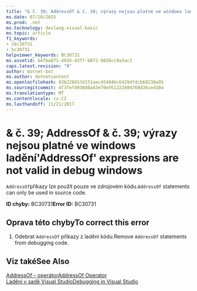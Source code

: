 ```yaml
---
title: "& č. 39; AddressOf & č. 39; výrazy nejsou platné ve windows ladění"
ms.date: 07/20/2015
ms.prod: .net
ms.technology: devlang-visual-basic
ms.topic: article
f1_keywords:
- vbc30731
- bc30731
helpviewer_keywords: BC30731
ms.assetid: b4fba871-4016-43ff-b072-9826cc9a3ac3
caps.latest.revision: "8"
author: dotnet-bot
ms.author: dotnetcontent
ms.openlocfilehash: 83b226b53d151aec45484bc6429dfdcb68238a95
ms.sourcegitcommit: 4f3fef493080a43e70e951223894768d36ce430a
ms.translationtype: MT
ms.contentlocale: cs-CZ
ms.lasthandoff: 11/21/2017
---
```

# <a name="39addressof39-expressions-are-not-valid-in-debug-windows"></a><span data-ttu-id="74e7d-102">& č. 39; AddressOf & č. 39; výrazy nejsou platné ve windows ladění</span><span class="sxs-lookup"><span data-stu-id="74e7d-102">&#39;AddressOf&#39; expressions are not valid in debug windows</span></span>
<span data-ttu-id="74e7d-103">`AddressOf`příkazy lze použít pouze ve zdrojovém kódu.</span><span class="sxs-lookup"><span data-stu-id="74e7d-103">`AddressOf` statements can only be used in source code.</span></span>  
  
 <span data-ttu-id="74e7d-104">**ID chyby:** BC30731</span><span class="sxs-lookup"><span data-stu-id="74e7d-104">**Error ID:** BC30731</span></span>  
  
## <a name="to-correct-this-error"></a><span data-ttu-id="74e7d-105">Oprava této chyby</span><span class="sxs-lookup"><span data-stu-id="74e7d-105">To correct this error</span></span>  
  
1.  <span data-ttu-id="74e7d-106">Odebrat `AddressOf` příkazy z ladění kódu.</span><span class="sxs-lookup"><span data-stu-id="74e7d-106">Remove `AddressOf` statements from debugging code.</span></span>  
  
## <a name="see-also"></a><span data-ttu-id="74e7d-107">Viz také</span><span class="sxs-lookup"><span data-stu-id="74e7d-107">See Also</span></span>  
 [<span data-ttu-id="74e7d-108">AddressOf – operátor</span><span class="sxs-lookup"><span data-stu-id="74e7d-108">AddressOf Operator</span></span>](../../visual-basic/language-reference/operators/addressof-operator.md)  
 [<span data-ttu-id="74e7d-109">Ladění v sadě Visual Studio</span><span class="sxs-lookup"><span data-stu-id="74e7d-109">Debugging in Visual Studio</span></span>](/visualstudio/debugger/debugging-in-visual-studio)
